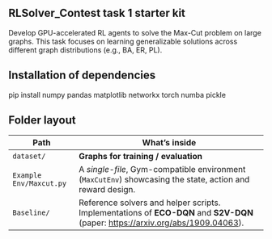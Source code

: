 ## RLSolver_Contest task 1 starter kit

Develop GPU-accelerated RL agents to solve the Max-Cut problem on large graphs. This task focuses on learning generalizable solutions across different graph distributions (e.g., BA, ER, PL).

## Installation of dependencies 

pip install numpy pandas matplotlib networkx torch numba pickle

## Folder layout

| Path | What’s inside |
|------|---------------|
| `dataset/` | **Graphs for training / evaluation**|
| `Example Env/Maxcut.py` | A *single-file*, Gym-compatible environment (`MaxCutEnv`) showcasing the state, action and reward design. |
| `Baseline/` | Reference solvers and helper scripts. Implementations of **ECO-DQN** and **S2V-DQN** (paper: <https://arxiv.org/abs/1909.04063>).|
